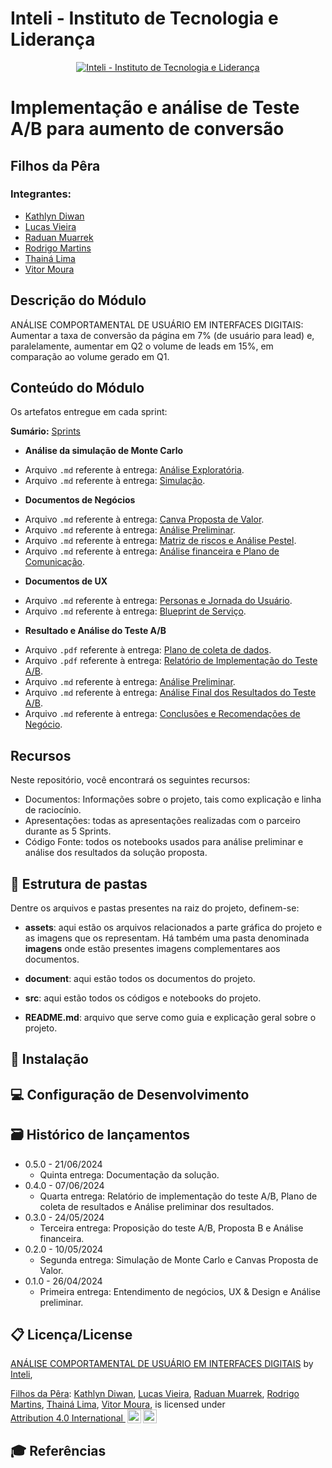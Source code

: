 # Inteli - Instituto de Tecnologia e Liderança

<p align="center">
<a href= "https://www.inteli.edu.br/"><img src="https://capitaldigital.com.br/wp-content/uploads/2021/04/logo-inteli-300x134-1.png" alt="Inteli - Instituto de Tecnologia e Liderança" border="0"></a>
</p>

# Implementação e análise de Teste A/B para aumento de conversão

## Filhos da Pêra
### Integrantes:
- <a href="https://www.linkedin.com/in/kathlyndiwan/">Kathlyn Diwan</a>
- <a href="https://www.linkedin.com/in/lucas-vieira-376665208/">Lucas Vieira</a>
- <a href="https://www.linkedin.com/in/raduanmuarrek/">Raduan Muarrek</a>
- <a href="https://www.linkedin.com/in/rodrigo-moraes-martins-/">Rodrigo Martins</a>
- <a href="https://www.linkedin.com/in/thainadedeus?miniProfileUrn=urn%3Ali%3Afs_miniProfile%3AACoAADoLkyEBWcUbblsHJyBbq9z44HKXrDbR-qA&lipi=urn%3Ali%3Apage%3Ad_flagship3_search_srp_all%3BJ2y%2BEhCiQf%2B0oVh7%2B%2BghQA%3D%3D">Thainá Lima</a>
- <a href="https://www.linkedin.com/in/vitor-moura-de-oliveira/">Vitor Moura</a>

## Descrição do Módulo

ANÁLISE COMPORTAMENTAL DE USUÁRIO EM INTERFACES DIGITAIS: Aumentar a taxa de conversão da página em 7% (de usuário para lead) e, paralelamente, aumentar em Q2 o volume de leads em 15%, em comparação ao volume gerado em Q1.

## Conteúdo do Módulo

Os artefatos entregue em cada sprint:

**Sumário:**
[Sprints](https://github.com/Inteli-College/2024-1B-T04-SI10-G01/edit/dev/documents/README.md)

* **Análise da simulação de Monte Carlo**
- Arquivo `.md` referente à entrega: [Análise Exploratória](https://github.com/Inteli-College/2024-1B-T04-SI10-G01/blob/dev/src/Ana%CC%81liseExplorato%CC%81ria.ipynb).
- Arquivo `.md` referente à entrega: [Simulação](https://github.com/Inteli-College/2024-1B-T04-SI10-G01/tree/dev/src).

* **Documentos de Negócios**
- Arquivo `.md` referente à entrega: [Canva Proposta de Valor](https://github.com/Inteli-College/2024-1B-T04-SI10-G01/blob/dev/documents/sprint2/CanvasPropostaValor.md).
- Arquivo `.md` referente à entrega: [Análise Preliminar](https://github.com/Inteli-College/2024-1B-T04-SI10-G01/blob/dev/documents/sprint1/AnalisePreliminar.md).
- Arquivo `.md` referente à entrega: [Matriz de riscos e Análise Pestel](https://github.com/Inteli-College/2024-1B-T04-SI10-G01/blob/dev/documents/sprint1/MatrizDeRisco_AnalisePestel.md).
- Arquivo `.md` referente à entrega: [Análise financeira e Plano de Comunicação](https://github.com/Inteli-College/2024-1B-T04-SI10-G01/tree/dev/documents/sprint3).

* **Documentos de UX**
- Arquivo `.md` referente à entrega: [Personas e Jornada do Usuário](https://github.com/Inteli-College/2024-1B-T04-SI10-G01/blob/dev/documents/sprint1/BlueprintDeServico.md).
- Arquivo `.md` referente à entrega: [Blueprint de Serviço](https://github.com/Inteli-College/2024-1B-T04-SI10-G01/blob/dev/documents/sprint1/BlueprintDeServico.md).

* **Resultado e Análise do Teste A/B**
- Arquivo `.pdf` referente à entrega: [Plano de coleta de dados](https://github.com/Inteli-College/2024-1B-T04-SI10-G01/blob/dev/documents/sprint4/Plano%20de%20Coleta.md).
- Arquivo `.pdf` referente à entrega: [Relatório de Implementação do Teste A/B](https://github.com/Inteli-College/2024-1B-T04-SI10-G01/blob/dev/documents/sprint4/Relat%C3%B3rio%20de%20Implementa%C3%A7%C3%A3o.pdf).
- Arquivo `.md` referente à entrega: [Análise Preliminar](https://github.com/Inteli-College/2024-1B-T04-SI10-G01/blob/dev/documents/sprint4/An%C3%A1lise%20Preliminar.pdf).
- Arquivo `.md` referente à entrega: [Análise Final dos Resultados do Teste A/B](https://github.com/Inteli-College/2024-1B-T04-SI10-G01/blob/dev/documents/sprint5/AnaliseFinal.md).
- Arquivo `.md` referente à entrega: [Conclusões e Recomendações de Negócio](https://github.com/Inteli-College/2024-1B-T04-SI10-G01/blob/dev/documents/sprint5/ConclusoesERecomendacoes.md).


## Recursos

Neste repositório, você encontrará os seguintes recursos:

- Documentos: Informações sobre o projeto, tais como explicação e linha de raciocínio.
- Apresentações: todas as apresentações realizadas com o parceiro durante as 5 Sprints.
- Código Fonte: todos os notebooks usados para análise preliminar e análise dos resultados da solução proposta.

## 📁 Estrutura de pastas

Dentre os arquivos e pastas presentes na raiz do projeto, definem-se:

- <b>assets</b>: aqui estão os arquivos relacionados a parte gráfica do projeto e as imagens que os representam. Há também uma pasta denominada <b>imagens</b> onde estão presentes imagens complementares aos documentos.

- <b>document</b>: aqui estão todos os documentos do projeto.

- <b>src</b>: aqui estão todos os códigos e notebooks do projeto.

- <b>README.md</b>: arquivo que serve como guia e explicação geral sobre o projeto.


## 🔧 Instalação

## 💻 Configuração de Desenvolvimento

## 🗃 Histórico de lançamentos

* 0.5.0 - 21/06/2024
    * Quinta entrega: Documentação da solução. 
* 0.4.0 - 07/06/2024
    * Quarta entrega: Relatório de implementação do teste A/B, Plano de coleta de resultados e Análise preliminar dos resultados.
* 0.3.0 - 24/05/2024
    * Terceira entrega: Proposição do teste A/B, Proposta B e Análise financeira.
* 0.2.0 - 10/05/2024
    * Segunda entrega: Simulação de Monte Carlo e Canvas Proposta de Valor.
* 0.1.0 - 26/04/2024
    * Primeira entrega: Entendimento de negócios, UX & Design e Análise preliminar.


## 📋 Licença/License

<p xmlns:cc="http://creativecommons.org/ns#" xmlns:dct="http://purl.org/dc/terms/"><a property="dct:title" rel="cc:attributionURL" href="https://github.com/Inteli-College/2024-1B-T04-SI10-G01">ANÁLISE COMPORTAMENTAL DE USUÁRIO EM INTERFACES DIGITAIS</a> by <a rel="cc:attributionURL dct:creator" property="cc:attributionName" href="https://github.com/InteliProjects">Inteli</a>, 

<a rel="cc:attributionURL dct:creator" property="cc:attributionName" href="https://github.com/Inteli-College/2024-1B-T04-SI10-G01">Filhos da Pêra</a>: 
<a href="https://www.linkedin.com/in/kathlyndiwan/">Kathlyn Diwan</a>,
<a href="https://www.linkedin.com/in/lucas-vieira-376665208/">Lucas Vieira</a>,
<a href="https://www.linkedin.com/in/raduanmuarrek/">Raduan Muarrek</a>,
<a href="https://www.linkedin.com/in/rodrigo-moraes-martins-/">Rodrigo Martins</a>,
<a href="https://www.linkedin.com/in/thainadedeus?miniProfileUrn=urn%3Ali%3Afs_miniProfile%3AACoAADoLkyEBWcUbblsHJyBbq9z44HKXrDbR-qA&lipi=urn%3Ali%3Apage%3Ad_flagship3_search_srp_all%3BJ2y%2BEhCiQf%2B0oVh7%2B%2BghQA%3D%3D">Thainá Lima</a>,
<a href="https://www.linkedin.com/in/vitor-moura-de-oliveira/">Vitor Moura</a>,
is licensed under <a href="http://creativecommons.org/licenses/by/4.0/?ref=chooser-v1" target="_blank" rel="license noopener noreferrer" style="display:inline-block;">Attribution 4.0 International <img style="height:22px!important;margin-left:3px;vertical-align:text-bottom;" src="https://mirrors.creativecommons.org/presskit/icons/cc.svg?ref=chooser-v1"><img style="height:22px!important;margin-left:3px;vertical-align:text-bottom;" src="https://mirrors.creativecommons.org/presskit/icons/by.svg?ref=chooser-v1"></a></p>


## 🎓 Referências

